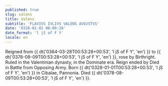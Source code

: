 ```yaml
---
published: true
slug: valens
title: Valens
subtitle: 'FLAVIVS IVLIVS VALENS AVGVSTVS'
date: '0328-01-01 00:00:28'
date_format: 'l jS of F Y'
locale: en
---
```


Reigned from {{ dt('0364-03-28T00:53:28+00:53', 'l jS of F Y', 'en') }} to {{ dt('0378-08-09T00:53:28+00:53', 'l jS of F Y', 'en') }}, rose by Birthright. Ruled in the Valentinian dynasty, in the Dominate era. Reign ended by Died in Battle from Opposing Army. Born {{ dt('0328-01-01T00:53:28+00:53', 'l jS of F Y', 'en') }} in Cibalae, Pannonia. Died {{ dt('0378-08-09T00:53:28+00:53', 'l jS of F Y', 'en') }}.
